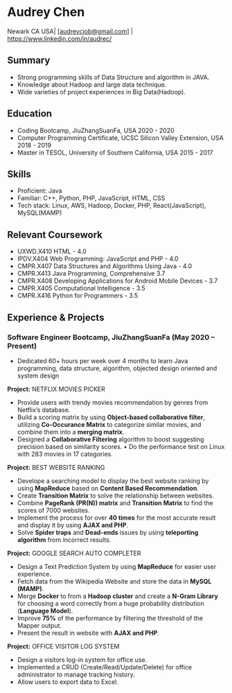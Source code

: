 # Audrey Chen

Newark CA USA| [audreycjob@gmail.com] | https://www.linkedin.com/in/audrec/
## Summary
- Strong programming skills of Data Structure and algorithm in JAVA.
- Knowledge about Hadoop and large data technique.
- Wide varieties of project experiences in Big Data(Hadoop).

## Education
* Coding Bootcamp, JiuZhangSuanFa, USA                                                  2020 - 2020
* Computer Programming Certificate, UCSC Silicon Valley Extension, USA                  2018 - 2019
* Master in TESOL, University of Southern California, USA                               2015 - 2017

## Skills

* Proficient: Java 
* Familiar: C++, Python, PHP, JavaScript, HTML, CSS
* Tech stack: Linux, AWS, Hadoop, Docker, PHP, React(JavaScript), MySQL(MAMP)

## Relevant Coursework

* UXWD.X410 HTML - 4.0
* IPDV.X404 Web Programming: JavaScript and PHP - 4.0
* CMPR.X407 Data Structures and Algorithms Using Java - 4.0
* CMPR.X413 Java Programming, Comprehensive 3.7
* CMPR.X408 Developing Applications for Android Mobile Devices - 3.7
* CMPR.X405 Computational Intelligence - 3.5
* CMPR.X416 Python for Programmers - 3.5

## Experience & Projects

### Software Engineer Bootcamp, JiuZhangSuanFa    (May 2020 – Present)
- Dedicated 60+ hours per week over 4 months to learn Java programming, data structure, algorithm, objected design oriented and system design

**Project:** NETFLIX MOVIES PICKER 
- Provide users with trendy movies recommendation by genres from Netflix’s database.
- Build a scoring matrix by using **Object-based collaborative filter**, utilizing **Co-Occurance Matrix** to categorize similar movies, and combine them into a **merging matrix**.
- Designed a **Collaborative Filtering** algorithm to boost suggesting precision based on similarity scores. • Do the performance test on Linux with 283 movies in 17 categories.

**Project:** BEST WEBSITE RANKING

- Develope a searching model to display the best website ranking by using **MapReduce** based on **Content Based Recommendation**.
- Create **Transition Matrix** to solve the relationship between websites.
- Combine **PageRank (PR(N)) matrix** and **Transition Matrix** to find the scores of 7000 websites.
- Implement the process for over **40 times** for the most accurate result and display it by using **AJAX and PHP**.
- Solve **Spider traps** and **Dead-ends** issues by using **teleporting algorithm** from incorrect results.

**Project:** GOOGLE SEARCH AUTO COMPLETER

- Design a Text Prediction System by using **MapReduce** for easier user experience.
- Fetch data from the Wikipedia Website and store the data in **MySQL (MAMP)**.
- Merge **Docker** to from a **Hadoop cluster** and create a **N-Gram Library** for choosing a word correctly from a huge probability distribution (**Language Model**).
- Improve **75%** of the performance by filtering the threshold of the Mapper output.
- Present the result in website with **AJAX and PHP**.

**Project:** OFFICE VISITOR LOG SYSTEM

- Design a visitors log-in system for office use.
- Implemented a CRUD (Create/Read/Update/Delete) for office administrator to manage tracking history.
- Allow users to export data to Excel.
